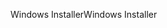 <span data-ttu-id="2b2c7-101">Windows Installer</span><span class="sxs-lookup"><span data-stu-id="2b2c7-101">Windows Installer</span></span>